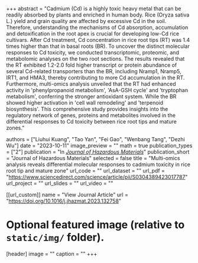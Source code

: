+++
abstract = "Cadmium (Cd) is a highly toxic heavy metal that can be readily absorbed by plants and enriched in human body. Rice (Oryza sativa L.) yield and grain quality are affected by excessive Cd in the soil. Therefore, understanding the mechanisms of Cd absorption, accumulation and detoxification in the root apex is crucial for developing low-Cd rice cultivars. After Cd treatment, Cd concentration in rice root tips (RT) was 1.4 times higher than that in basal roots (BR). To uncover the distinct molecular responses to Cd toxicity, we conducted transcriptomic, proteomic, and metabolomic analyses on the two root sections. The results revealed that the RT exhibited 1.2-2.0 fold higher transcript or protein abundance of several Cd-related transporters than the BR, including Nramp1, Nramp5, IRT1, and HMA3, thereby contributing to more Cd accumulation in the RT. Furthermore, multi-omics analysis unveiled that the RT had enhanced activity in 'phenylpropanoid metabolism', 'AsA-GSH cycle' and 'tryptophan metabolism', conferring the stronger antioxidant system. While the BR showed higher activation in 'cell wall remodeling' and 'terpenoid biosynthesis'. This comprehensive study provides insights into the regulatory network of genes, proteins and metabolites involved in the differential responses to Cd toxicity between rice root tips and mature zones."

authors = ["Liuhui Kuang", "Tao Yan", "Fei Gao", "Wenbang Tang", "Dezhi Wu"]
date = "2023-10-11"
image_preview = ""
math = true
publication_types = ["2"]
publication = "In [*Journal of Hazardous Materials*](https://doi.org/10.1016/j.jhazmat.2023.132758)"
publication_short = "Journal of Hazardous Materials"
selected = false
title = "Multi-omics analysis reveals differential molecular responses to cadmium toxicity in rice root tip and mature zone"
url_code = ""
url_dataset = ""
url_pdf = "https://www.sciencedirect.com/science/article/pii/S0304389423017787"
url_project = ""
url_slides = ""
url_video = ""

[[url_custom]]
name = "View Journal Article"
url = "https://doi.org/10.1016/j.jhazmat.2023.132758"

# Optional featured image (relative to `static/img/` folder).
[header]
image = ""
caption = ""
+++